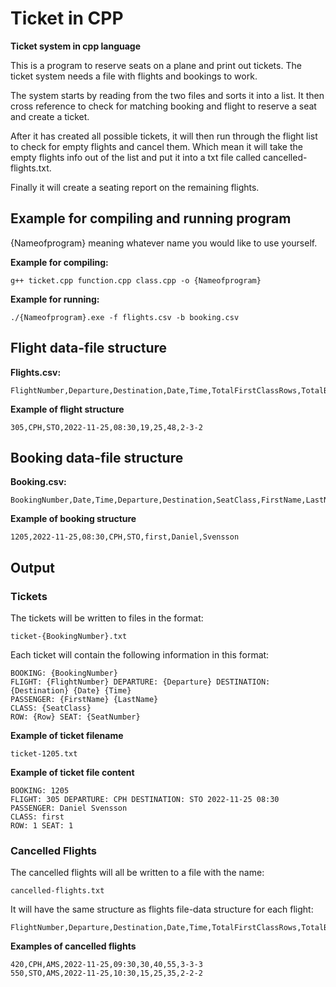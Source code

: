 # Ticket in CPP

**Ticket system in cpp language**

This is a program to reserve seats on a plane and print out tickets.
The ticket system needs a file with flights and bookings to work.

The system starts by reading from the two files and sorts it into a list.
It then cross reference to check for matching booking and flight to reserve a seat and create a ticket.

After it has created all possible tickets, it will then run through the flight list to check for empty flights and cancel them.
Which mean it will take the empty flights info out of the list and put it into a txt file called cancelled-flights.txt.

Finally it will create a seating report on the remaining flights.

## Example for compiling and running program
{Nameofprogram} meaning whatever name you would like to use yourself.

**Example for compiling:**
```
g++ ticket.cpp function.cpp class.cpp -o {Nameofprogram}
```
**Example for running:**
```
./{Nameofprogram}.exe -f flights.csv -b booking.csv
```

## Flight data-file structure

**Flights.csv:**
```
FlightNumber,Departure,Destination,Date,Time,TotalFirstClassRows,TotalBusinessClassRows,TotalEconomyClassRows,SeatingConfiguration
```
**Example of flight structure**
```
305,CPH,STO,2022-11-25,08:30,19,25,48,2-3-2
```

## Booking data-file structure

**Booking.csv:**
```
BookingNumber,Date,Time,Departure,Destination,SeatClass,FirstName,LastName
```
**Example of booking structure**
```
1205,2022-11-25,08:30,CPH,STO,first,Daniel,Svensson
```

## Output

### Tickets
The tickets will be written to files in the format:
```
ticket-{BookingNumber}.txt
```

Each ticket will contain the following information in this format:
```
BOOKING: {BookingNumber}
FLIGHT: {FlightNumber} DEPARTURE: {Departure} DESTINATION: {Destination} {Date} {Time}
PASSENGER: {FirstName} {LastName}
CLASS: {SeatClass}
ROW: {Row} SEAT: {SeatNumber}
```
**Example of ticket filename**
```
ticket-1205.txt
```
**Example of ticket file content**
```
BOOKING: 1205
FLIGHT: 305 DEPARTURE: CPH DESTINATION: STO 2022-11-25 08:30
PASSENGER: Daniel Svensson
CLASS: first
ROW: 1 SEAT: 1
```

### Cancelled Flights
The cancelled flights will all be written to a file with the name:
```
cancelled-flights.txt
```
It will have the same structure as flights file-data structure for each flight:
```
FlightNumber,Departure,Destination,Date,Time,TotalFirstClassRows,TotalBusinessClassRows,TotalEconomyClassRows,SeatingConfiguration
```
**Examples of cancelled flights**
```
420,CPH,AMS,2022-11-25,09:30,30,40,55,3-3-3
550,STO,AMS,2022-11-25,10:30,15,25,35,2-2-2
```
